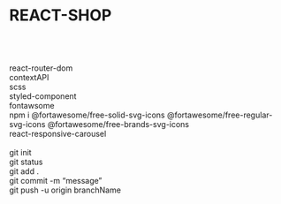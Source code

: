 <h1> REACT-SHOP </h1><br/>
<br/>
<br/>
react-router-dom<br/>
contextAPI<br/>
scss<br/>
styled-component<br/>
fontawsome<br/>
npm i @fortawesome/free-solid-svg-icons @fortawesome/free-regular-svg-icons @fortawesome/free-brands-svg-icons<br/>
react-responsive-carousel<br/>
<br/>
git init<br/>
git status<br/>
git add .<br/>
git commit -m “message”<br/>
git push -u origin branchName<br/>
